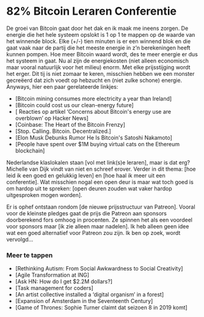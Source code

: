 # 82% Bitcoin Leraren Conferentie

De groei van Bitcoin gaat door het dak en ik maak me ineens zorgen. De energie die het hele systeem opslokt is 1 op 1 te mappen op de waarde van het winnende block. Elke (+/-) tien minuten is er een winnend blok en die gaat vaak naar de partij die het meeste energie in z’n berekeningen heeft kunnen pompen. Hoe meer Bitcoin waard wordt, des te meer energie er dus het systeem in gaat. Nu al zijn de energiekosten (niet alleen economisch maar vooral natuurlijk voor het milieu) enorm. Met elke prijsstijging wordt het erger. Dit tij is niet zomaar te keren, misschien hebben we een monster gecreëerd dat zich voedt op hebzucht en (niet zulke schone) energie. Anyways, hier een paar gerelateerde linkjes:

- [Bitcoin mining consumes more electricity a year than Ireland]
- [Bitcoin could cost us our clean-energy future]
- [ Reacties op artikel ‘Concerns about Bitcoin's energy use are overblown’ op Hacker News]
- [Coinbase: The Heart of the Bitcoin Frenzy]
- [Stop. Calling. Bitcoin. Decentralized.]
- [Elon Musk Debunks Rumor He Is Bitcoin's Satoshi Nakamoto]
- [People have spent over $1M buying virtual cats on the Ethereum blockchain]

Nederlandse klaslokalen staan [vol met  link(s)e leraren], maar is dat erg? Michelle van Dijk vindt van niet en schreef erover. Verder in dit thema: [hoe leid ik een goed en gelukkig leven] en [hoe haal ik meer uit een conferentie]. Wat misschien nogal een open deur is maar wat toch goed is om hardop uit te spreken: [open deuren zouden wat vaker hardop uitgesproken mogen worden].

Er is ophef ontstaan rondom [de nieuwe prijsstructuur van Patreon]. Vooral voor de kleinste pledges gaat de prijs die Patreon aan sponsors doorberekend fors omhoog in procenten. Ze spinnen het als een voordeel voor sponsors maar [ik zie alleen maar nadelen]. Ik heb alleen geen idee wat een goed alternatief voor Patreon zou zijn. Ik ben op zoek, wordt vervolgd…

### Meer te tappen

- [Rethinking Autism: From Social Awkwardness to Social Creativity]
- [Agile Transformation at ING]
-  [Ask HN: How do I get $2.2M dollars?]
-  [Task management for coders]
-  [An artist collective installed a ‘digital organism’ in a forest]
-  [Expansion of Amsterdam in the Seventeenth Century]
-  [Game of Thrones: Sophie Turner claimt dat seizoen 8 in 2019 komt]
